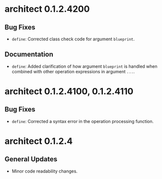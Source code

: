 # architect 0.1.2.4200

## Bug Fixes

- `define`: Corrected class check code for argument `blueprint`.

## Documentation 

- `define`: Added clarification of how argument `blueprint` is handled when combined with other operation expressions in argument `...`.

# architect 0.1.2.4100, 0.1.2.4110

## Bug Fixes

- `define`: Corrected a syntax error in the operation processing function.

# architect 0.1.2.4

## General Updates

- Minor code readability changes.
